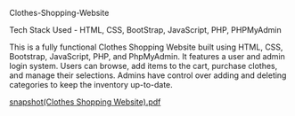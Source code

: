 Clothes-Shopping-Website

Tech Stack Used - HTML, CSS, BootStrap, JavaScript, PHP, PHPMyAdmin

This is a fully functional Clothes Shopping Website built using HTML, CSS, Bootstrap, JavaScript, PHP, and PhpMyAdmin. 
It features a user and admin login system. Users can browse, add items to the cart, purchase clothes, and manage their selections.
Admins have control over adding and deleting categories to keep the inventory up-to-date.

[snapshot(Clothes Shopping Website).pdf](https://github.com/user-attachments/files/16746797/snapshot.Clothes.Shopping.Website.pdf)

